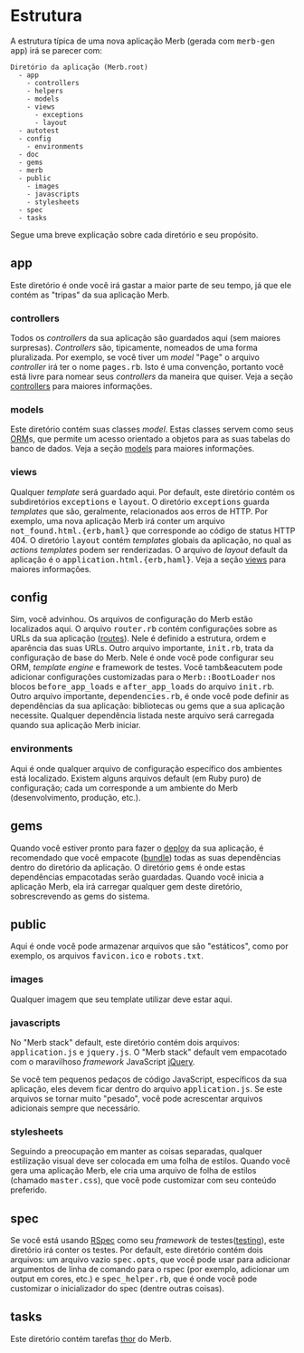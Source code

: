 # Estrutura
A estrutura t&iacute;pica de uma nova aplica&ccedil;&atilde;o Merb (gerada com <tt>merb-gen app</tt>)
irá se parecer com:

    Diretório da aplicação (Merb.root)
      - app
        - controllers
        - helpers
        - models
        - views
          - exceptions
          - layout
      - autotest
      - config
        - environments
      - doc
      - gems
      - merb
      - public
        - images
        - javascripts
        - stylesheets
      - spec
      - tasks

Segue uma breve explicação sobre cada diretório e seu propósito.

## app
Este diretório é onde você irá gastar a maior parte de seu tempo,
já que ele contém as "tripas" da sua aplicação Merb.

### controllers
Todos os <i>controllers</i> da sua aplica&ccedil;&atilde;o s&atilde;o guardados aqui (sem maiores surpresas).
<i>Controllers</i> s&atilde;o, tipicamente, nomeados de uma forma pluralizada.
Por exemplo, se voc&ecirc; tiver um <i>model</i> "<tt>Page</tt>" o arquivo <i>controller</i> ir&aacute; ter o nome <tt>pages.rb</tt>.
Isto &eacute; uma conven&ccedil;&atilde;o, portanto voc&ecirc; est&aacute; livre para nomear seus <i>controllers</i> da maneira que quiser.
Veja a seção [controllers][] para maiores informações.

### models
Este diret&oacute;rio cont&eacute;m suas classes <i>model</i>.
Estas classes servem como seus [ORM][]s,
que permite um acesso orientado a objetos para as suas tabelas do banco de dados.
Veja a seção [models][] para maiores informações.

### views
Qualquer <i>template</i> ser&aacute; guardado aqui.
Por default, este diret&oacute;rio cont&eacute;m os subdiret&oacute;rios <tt>exceptions</tt>
e <tt>layout</tt>.
O diret&oacute;rio <tt>exceptions</tt> guarda <i>templates</i> que s&atilde;o, geralmente,
relacionados aos erros de HTTP.
Por exemplo, uma nova aplica&ccedil;&atilde;o Merb ir&aacute; conter um
arquivo <tt>not_found.html.{erb,haml}</tt> que corresponde ao c&oacute;digo
de status HTTP 404.
O diret&oacute;rio <tt>layout</tt> cont&eacute;m <i>templates</i> globais da aplica&ccedil;&atilde;o,
no qual as <i>actions templates</i> podem ser renderizadas.
O arquivo de <i>layout</i> default da aplica&ccedil;&atilde;o &eacute; o
<tt>application.html.{erb,haml}</tt>.
Veja a seção [views][] para maiores informações.

## config
Sim, voc&ecirc; advinhou.
Os arquivos de configura&ccedil;&atilde;o do Merb est&atilde;o localizados aqui.
O arquivo <tt>router.rb</tt> cont&eacute;m configura&ccedil;&otilde;es 
sobre as URLs da sua aplica&ccedil;&atilde;o ([routes][]).
Nele &eacute; definido a estrutura, ordem e apar&ecirc;ncia das suas URLs.
Outro arquivo importante, <tt>init.rb</tt>, trata da configura&ccedil;&atilde;o de base do Merb.
Nele &eacute; onde voc&ecirc; pode configurar seu ORM, <i>template engine</i> e framework de testes.
Voc&ecirc; tamb&eacutem pode adicionar configura&ccedil;&otilde;es customizadas
para o <tt>Merb::BootLoader</tt> nos blocos <tt>before_app_loads</tt> e <tt>after_app_loads</tt> do 
arquivo <tt>init.rb</tt>.
Outro arquivo importante, <tt>dependencies.rb</tt>,
&eacute; onde voc&ecirc; pode definir as depend&ecirc;ncias da sua aplica&ccedil;&atilde;o:
bibliotecas ou gems que a sua aplica&ccedil;&atilde;o necessite.
Qualquer depend&ecirc;ncia listada neste arquivo ser&aacute; carregada
quando sua aplica&ccedil;&atilde;o Merb iniciar.

### environments
Aqui é onde qualquer arquivo de configuração específico dos ambientes está localizado.
Existem alguns arquivos default (em Ruby puro) de configuração; cada um corresponde
a um ambiente do Merb (desenvolvimento, produção, etc.).

## gems
Quando voc&ecirc; estiver pronto para fazer o [deploy][] da sua aplica&ccedil;&atilde;o,
&eacute; recomendado que voc&ecirc; empacote ([bundle][]) todas as suas depend&ecirc;ncias
dentro do diret&oacute;rio da aplica&ccedil;&atilde;o.
O diret&oacute;rio <tt>gems</tt> &eacute; onde estas depend&ecirc;ncias empacotadas ser&atilde;o guardadas.
Quando voc&ecirc; inicia a aplica&ccedil;&atilde;o Merb, ela ir&aacute; 
carregar qualquer gem deste diret&oacute;rio, sobrescrevendo as gems do sistema.

## public
Aqui &eacute; onde voc&ecirc; pode armazenar arquivos que s&atilde;o "est&aacute;ticos",
como por exemplo, os arquivos <tt>favicon.ico</tt> e <tt>robots.txt</tt>.

### images
Qualquer imagem que seu template utilizar deve estar aqui.

### javascripts
No "Merb stack" default, este diret&oacute;rio cont&eacute;m dois arquivos:
<tt>application.js</tt> e <tt>jquery.js</tt>.
O "Merb stack" default vem empacotado com o maravilhoso
<i>framework</i> JavaScript [jQuery][].

Se voc&ecirc; tem pequenos peda&ccedil;os de c&oacute;digo JavaScript, espec&iacute;ficos da sua aplica&ccedil;&atilde;o,
eles devem ficar dentro do arquivo <tt>application.js</tt>.
Se este arquivos se tornar muito "pesado", você pode acrescentar arquivos adicionais sempre que necessário.

### stylesheets
Seguindo a preocupa&ccedil;&atilde;o em manter as coisas separadas,
qualquer estiliza&ccedil;&atilde;o visual deve ser colocada em uma folha de estilos.
Quando voc&ecirc; gera uma aplica&ccedil;&atilde;o Merb, ele cria uma arquivo
de folha de estilos (chamado <tt>master.css</tt>),
que você pode customizar com seu conteúdo preferido.

## spec
Se voc&ecirc; est&aacute; usando [RSpec][] como seu <i>framework</i> de testes([testing][]),
este diret&oacute;rio ir&aacute; conter os testes.
Por default, este diret&oacute;rio cont&eacute;m dois arquivos:
um arquivo vazio <tt>spec.opts</tt>,
que voc&ecirc; pode usar para adicionar argumentos de linha de comando para o rspec
(por exemplo, adicionar um output em cores, etc.) e <tt>spec_helper.rb</tt>,
que &eacute; onde voc&ecirc; pode customizar o inicializador do spec (dentre outras coisas).

## tasks
Este diretório contém tarefas [thor][] do Merb.


[bundle]:           /deployment/bundle
[controllers]:      /getting-started/controllers
[deploy]:           /deployment
[jQuery]:           http://jquery.com/
[models]:           /getting-started/models
[ORM]:              http://en.wikipedia.org/wiki/Object-relational_mapping
[routes]:           /getting-started/router
[RSpec]:            http://rspec.info/
[testing]:          /testing-your-application
[thor]:             http://wiki.merbivore.com/faqs/thor
[views]:            /getting-started/views
